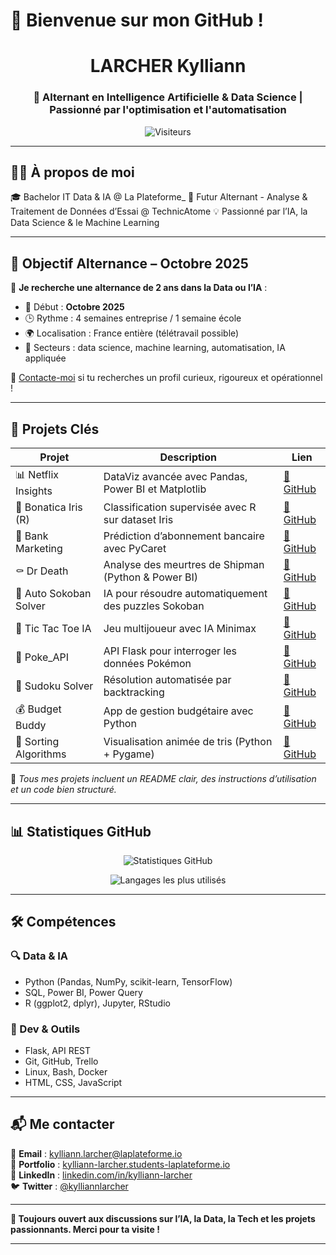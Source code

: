 # 🎯 Bienvenue sur mon GitHub !



<h1 align="center">LARCHER Kylliann</h1>
<h3 align="center">🚀 Alternant en Intelligence Artificielle & Data Science | Passionné par l'optimisation et l'automatisation</h3>

<p align="center">
  <img src="https://komarev.com/ghpvc/?username=kylliann-larcher&style=flat-square&color=blue" alt="Visiteurs" />
</p>

---

## 👨‍💻 À propos de moi

🎓 Bachelor IT Data & IA @ La Plateforme_
🚀 Futur Alternant - Analyse & Traitement de Données d’Essai @ TechnicAtome
💡 Passionné par l’IA, la Data Science & le Machine Learning

---

## 🎯 Objectif Alternance – Octobre 2025

🧠 **Je recherche une alternance de 2 ans dans la Data ou l’IA** :  
- 📅 Début : **Octobre 2025**  
- 🕒 Rythme : 4 semaines entreprise / 1 semaine école  
- 🌍 Localisation : France entière (télétravail possible)  
- 💼 Secteurs : data science, machine learning, automatisation, IA appliquée

📩 [Contacte-moi](mailto:kylliann.larcher@laplateforme.io) si tu recherches un profil curieux, rigoureux et opérationnel !

---

## 🚀 Projets Clés

| Projet | Description | Lien |
|--------|-------------|------|
| 📊 Netflix Insights | DataViz avancée avec Pandas, Power BI et Matplotlib | [🔗 GitHub](https://github.com/axel-achart/netflix-insights) |
| 🌱 Bonatica Iris (R) | Classification supervisée avec R sur dataset Iris | [🔗 GitHub](https://github.com/axel-achart/Project_R1_Name) |
| 🏦 Bank Marketing | Prédiction d’abonnement bancaire avec PyCaret | [🔗 GitHub](https://github.com/axel-achart/bank-marketing) |
| ⚰️ Dr Death | Analyse des meurtres de Shipman (Python & Power BI) | [🔗 GitHub](https://github.com/axel-achart/dr-death) |
| 🧱 Auto Sokoban Solver | IA pour résoudre automatiquement des puzzles Sokoban | [🔗 GitHub](https://github.com/axel-achart/auto-sokoban) |
| 🧠 Tic Tac Toe IA | Jeu multijoueur avec IA Minimax | [🔗 GitHub](https://github.com/manuel-garcin/Tic-Tac-Toe-Escouade.git) |
| 🐍 Poke_API | API Flask pour interroger les données Pokémon | [🔗 GitHub](https://github.com/kylliann-larcher/Poke_API.git) |
| 🧩 Sudoku Solver | Résolution automatisée par backtracking | [🔗 GitHub](https://github.com/kylliann-larcher/Sudoku-solver) |
| 💰 Budget Buddy | App de gestion budgétaire avec Python | [🔗 GitHub](https://github.com/kylliann-larcher/Budget_buddy) |
| 🔄 Sorting Algorithms | Visualisation animée de tris (Python + Pygame) | [🔗 GitHub](https://github.com/kylliann-larcher/sorting-algorithms) |



📌 *Tous mes projets incluent un README clair, des instructions d’utilisation et un code bien structuré.*

---

## 📊 Statistiques GitHub

<p align="center">
  <img src="https://github-readme-stats.vercel.app/api?username=kylliann-larcher&show_icons=true&theme=default" alt="Statistiques GitHub" />
</p>

<p align="center">
  <img src="https://github-readme-stats.vercel.app/api/top-langs/?username=kylliann-larcher&layout=compact&theme=default" alt="Langages les plus utilisés" />
</p>

---

## 🛠️ Compétences

### 🔍 Data & IA
- Python (Pandas, NumPy, scikit-learn, TensorFlow)  
- SQL, Power BI, Power Query  
- R (ggplot2, dplyr), Jupyter, RStudio  

### 🧰 Dev & Outils
- Flask, API REST  
- Git, GitHub, Trello  
- Linux, Bash, Docker  
- HTML, CSS, JavaScript  

---

## 📬 Me contacter

📧 **Email** : kylliann.larcher@laplateforme.io  
🔗 **Portfolio** : [kylliann-larcher.students-laplateforme.io](https://kylliann-larcher.students-laplateforme.io)  
💼 **LinkedIn** : [linkedin.com/in/kylliann-larcher](https://www.linkedin.com/in/kylliann-larcher)  
🐦 **Twitter** : [@kylliannlarcher](https://twitter.com/kylliannlarcher)

---

**📌 Toujours ouvert aux discussions sur l’IA, la Data, la Tech et les projets passionnants. Merci pour ta visite !**

---

<!-- Fin du README -->
